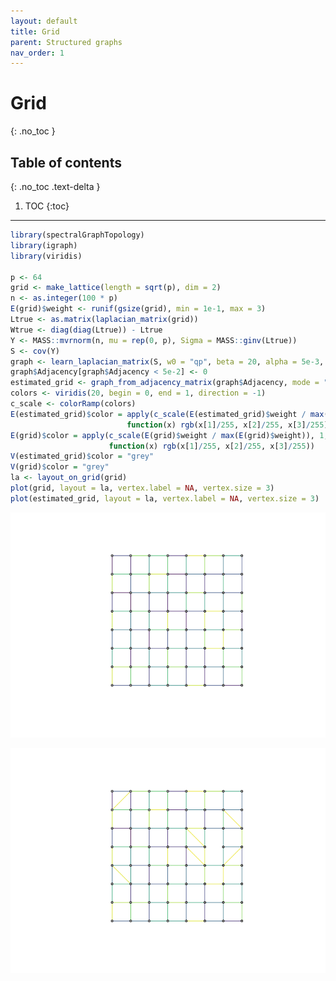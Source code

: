 ```yaml
---
layout: default
title: Grid
parent: Structured graphs
nav_order: 1
---
```


# Grid
{: .no_toc }

## Table of contents
{: .no_toc .text-delta }

1. TOC
{:toc}

---

``` r
library(spectralGraphTopology)
library(igraph)
library(viridis)

p <- 64
grid <- make_lattice(length = sqrt(p), dim = 2)
n <- as.integer(100 * p)
E(grid)$weight <- runif(gsize(grid), min = 1e-1, max = 3)
Ltrue <- as.matrix(laplacian_matrix(grid))
Wtrue <- diag(diag(Ltrue)) - Ltrue
Y <- MASS::mvrnorm(n, mu = rep(0, p), Sigma = MASS::ginv(Ltrue))
S <- cov(Y)
graph <- learn_laplacian_matrix(S, w0 = "qp", beta = 20, alpha = 5e-3, abstol = 1e-5, verbose = FALSE)
graph$Adjacency[graph$Adjacency < 5e-2] <- 0
estimated_grid <- graph_from_adjacency_matrix(graph$Adjacency, mode = "undirected", weighted = TRUE)
colors <- viridis(20, begin = 0, end = 1, direction = -1)
c_scale <- colorRamp(colors)
E(estimated_grid)$color = apply(c_scale(E(estimated_grid)$weight / max(E(estimated_grid)$weight)), 1,
                          function(x) rgb(x[1]/255, x[2]/255, x[3]/255))
E(grid)$color = apply(c_scale(E(grid)$weight / max(E(grid)$weight)), 1,
                      function(x) rgb(x[1]/255, x[2]/255, x[3]/255))
V(estimated_grid)$color = "grey"
V(grid)$color = "grey"
la <- layout_on_grid(grid)
plot(grid, layout = la, vertex.label = NA, vertex.size = 3)
plot(estimated_grid, layout = la, vertex.label = NA, vertex.size = 3)
```
![](grid_files/figure-markdown_github/unnamed-chunk-1-1.png)

![](grid_files/figure-markdown_github/unnamed-chunk-1-2.png)
